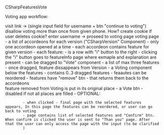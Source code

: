 CSharpFeaturesVote

Voting app workflow:

visit link -> (single input field for username + btn "continue to voting") 
    disallow voting more than once from given phone. How?
    create cookie if user deletes cookie? 
enter username -> proseed to voting page
voting page
    - a list of accordeons for each version ("CSharpVersion" Component)
        - only one accordeon opened at a time
        - each accordeon contains feature for given version
        - each feature: 
            - is a row with "i" button to the right
                - clicking the "i" button goes to featureInfo page where exmaple and explanation are present
            - can be dragged to "Vote" component - a list of max three features
                - once dragged, feature dissappears from Version
    - a Voting component below the features
        - contains 0..3 dragged features
        - feaautes can be reordered
        - features have "remove" btn - that returns them back to the accordeons    
        feature removed from Voting is put in its original place
    - a Vote btn
        - disabled if not all places are filled
        - OPTIONAL: 
            
            - when clicked - final page with the selected features appears, In this page the features can be reordered, or user can go back to voting
            - page contains list of selected features and "Confirm" btn. When confirm is clicked the user is sent to "Than you" page. After that the user can only access the page with the input (to be clarified
            ) 
